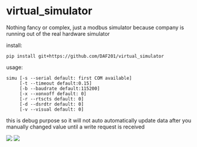 # virtual_simulator

Nothing fancy or complex, just a modbus simulator because company is running out of the real hardware simulator

install:

```shell
pip install git+https://github.com/DAF201/virtual_simulator
```

usage:

```shell
simu [-s --serial default: first COM available] 
     [-t --timeout default:0.15] 
     [-b --baudrate default:115200]
     [-x --xonxoff default: 0]
     [-r --rtscts default: 0]
     [-d --dsrdtr default: 0]
     [-v --visual default: 0]
```

this is debug purpose so it will not auto automatically update data after you manually changed value until a write request is received

![](https://github.com/DAF201/virtual_simulator/blob/main/images/D0EFDD72-7736-4F98-911D-A29A7BC1CAE2.jpg)
![](https://github.com/DAF201/virtual_simulator/blob/main/images/Screenshot%20(126).png)
